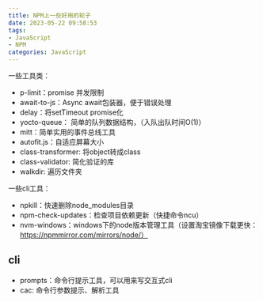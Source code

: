 ```yaml
---
title: NPM上一些好用的轮子
date: 2023-05-22 09:58:53
tags:
- JavaScript
- NPM
categories: JavaScript
---
```


一些工具类：

- p-limit：promise 并发限制
- await-to-js：Async await包装器，便于错误处理
- delay：将setTimeout promise化
- yocto-queue： 简单的队列数据结构，（入队出队时间O(1)）
- mitt：简单实用的事件总线工具
- autofit.js：自适应屏幕大小
- class-transformer: 将object转成class
- class-validator: 简化验证的库
- walkdir: 遍历文件夹

一些cli工具：

- npkill：快速删除node_modules目录
- npm-check-updates：检查项目依赖更新（快捷命令ncu）
- nvm-windows：windows下的node版本管理工具（设置淘宝镜像下载更快：https://npmmirror.com/mirrors/node/）

## cli

- prompts：命令行提示工具，可以用来写交互式cli
- cac: 命令行参数提示、解析工具